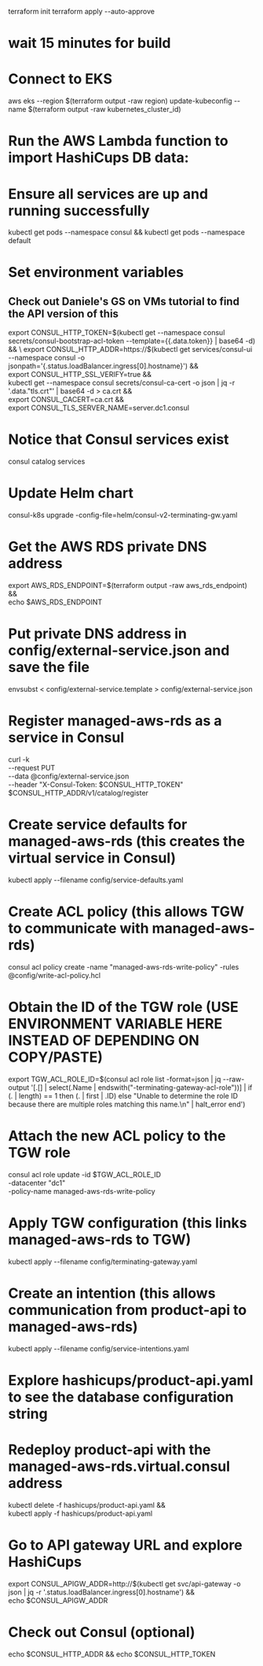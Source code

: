 terraform init
terraform apply --auto-approve
# wait 15 minutes for build

# Connect to EKS
aws eks --region $(terraform output -raw region) update-kubeconfig --name $(terraform output -raw kubernetes_cluster_id)

# Run the AWS Lambda function to import HashiCups DB data: 

# Ensure all services are up and running successfully
kubectl get pods --namespace consul && kubectl get pods --namespace default

# Set environment variables
## Check out Daniele's GS on VMs tutorial to find the API version of this
export CONSUL_HTTP_TOKEN=$(kubectl get --namespace consul secrets/consul-bootstrap-acl-token --template={{.data.token}} | base64 -d) && \
export CONSUL_HTTP_ADDR=https://$(kubectl get services/consul-ui --namespace consul -o jsonpath='{.status.loadBalancer.ingress[0].hostname}') && \
export CONSUL_HTTP_SSL_VERIFY=true && \
kubectl get --namespace consul secrets/consul-ca-cert -o json | jq -r '.data."tls.crt"' | base64 -d > ca.crt && \
export CONSUL_CACERT=ca.crt && \
export CONSUL_TLS_SERVER_NAME=server.dc1.consul

# Notice that Consul services exist
consul catalog services

# Update Helm chart
consul-k8s upgrade -config-file=helm/consul-v2-terminating-gw.yaml

# Get the AWS RDS private DNS address
export AWS_RDS_ENDPOINT=$(terraform output -raw aws_rds_endpoint) && \
echo $AWS_RDS_ENDPOINT

# Put private DNS address in config/external-service.json and save the file
envsubst < config/external-service.template > config/external-service.json

# Register managed-aws-rds as a service in Consul
curl -k \
    --request PUT \
    --data @config/external-service.json \
    --header "X-Consul-Token: $CONSUL_HTTP_TOKEN" \
    $CONSUL_HTTP_ADDR/v1/catalog/register

# Create service defaults for managed-aws-rds (this creates the virtual service in Consul)
kubectl apply --filename config/service-defaults.yaml

# Create ACL policy (this allows TGW to communicate with managed-aws-rds)
consul acl policy create -name "managed-aws-rds-write-policy" -rules @config/write-acl-policy.hcl

# Obtain the ID of the TGW role (USE ENVIRONMENT VARIABLE HERE INSTEAD OF DEPENDING ON COPY/PASTE)
export TGW_ACL_ROLE_ID=$(consul acl role list -format=json | jq --raw-output '[.[] | select(.Name | endswith("-terminating-gateway-acl-role"))] | if (. | length) == 1 then (. | first | .ID) else "Unable to determine the role ID because there are multiple roles matching this name.\n" | halt_error end')

# Attach the new ACL policy to the TGW role
consul acl role update -id $TGW_ACL_ROLE_ID \
                       -datacenter "dc1" \
                       -policy-name managed-aws-rds-write-policy

# Apply TGW configuration (this links managed-aws-rds to TGW)
kubectl apply --filename config/terminating-gateway.yaml

# Create an intention (this allows communication from product-api to managed-aws-rds)
kubectl apply --filename config/service-intentions.yaml

# Explore hashicups/product-api.yaml to see the database configuration string
# Redeploy product-api with the managed-aws-rds.virtual.consul address
kubectl delete -f hashicups/product-api.yaml && \
kubectl apply -f hashicups/product-api.yaml

# Go to API gateway URL and explore HashiCups
export CONSUL_APIGW_ADDR=http://$(kubectl get svc/api-gateway -o json | jq -r '.status.loadBalancer.ingress[0].hostname') && \
echo $CONSUL_APIGW_ADDR

# Check out Consul (optional)
echo $CONSUL_HTTP_ADDR && echo $CONSUL_HTTP_TOKEN